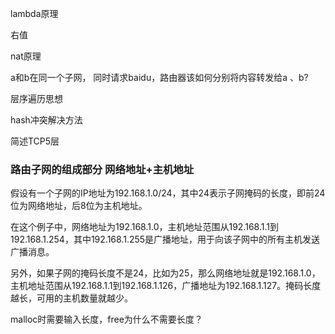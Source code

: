 lambda原理

右值

nat原理

a和b在同一个子网， 同时请求baidu，路由器该如何分别将内容转发给a 、b?

层序遍历思想

hash冲突解决方法

简述TCP5层

### 路由子网的组成部分 网络地址+主机地址

假设有一个子网的IP地址为192.168.1.0/24，其中24表示子网掩码的长度，即前24位为网络地址，后8位为主机地址。

在这个例子中，网络地址为192.168.1.0，主机地址范围从192.168.1.1到192.168.1.254，其中192.168.1.255是广播地址，用于向该子网中的所有主机发送广播消息。

另外，如果子网的掩码长度不是24，比如为25，那么网络地址就是192.168.1.0，主机地址范围从192.168.1.1到192.168.1.126，广播地址为192.168.1.127。掩码长度越长，可用的主机数量就越少。



malloc时需要输入长度，free为什么不需要长度？